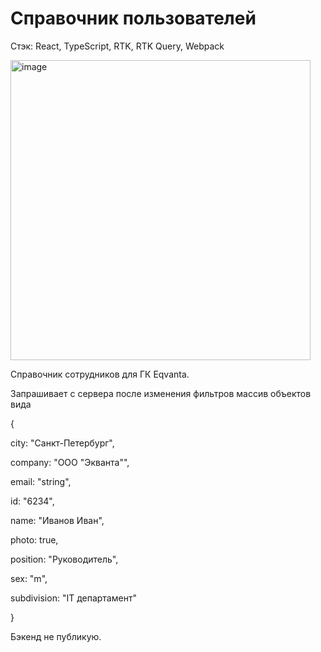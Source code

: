 # Справочник пользователей


Стэк:
React, 
TypeScript, 
RTK, RTK Query, 
Webpack

<img width="480" alt="image" src="https://github.com/MaxClawrenz/users_catalog/assets/142581038/c6245d0f-43ae-4976-af0b-abf67c432857">



Справочник сотрудников для ГК Eqvanta.

Запрашивает с сервера после изменения фильтров массив объектов вида

{

city: "Санкт-Петербург",

company: "ООО \"Экванта\"",

email: "string",

id: "6234",

name: "Иванов Иван",

photo: true,

position: "Руководитель",

sex: "m",

subdivision: "IT департамент"

}

Бэкенд не публикую.

